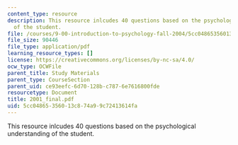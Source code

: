 ```yaml
---
content_type: resource
description: This resource inlcudes 40 questions based on the psychological understanding
  of the student.
file: /courses/9-00-introduction-to-psychology-fall-2004/5cc04865356013c874a99c72413614fa_2001_final.pdf
file_size: 90446
file_type: application/pdf
learning_resource_types: []
license: https://creativecommons.org/licenses/by-nc-sa/4.0/
ocw_type: OCWFile
parent_title: Study Materials
parent_type: CourseSection
parent_uid: ce93eefc-6d70-128b-c787-6e7616800fde
resourcetype: Document
title: 2001_final.pdf
uid: 5cc04865-3560-13c8-74a9-9c72413614fa
---
```

This resource inlcudes 40 questions based on the psychological understanding of the student.